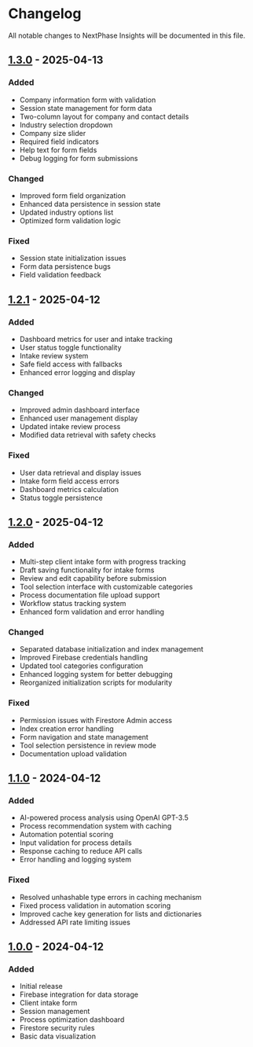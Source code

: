 # Changelog

All notable changes to NextPhase Insights will be documented in this file.

## [1.3.0] - 2025-04-13

### Added
- Company information form with validation
- Session state management for form data
- Two-column layout for company and contact details
- Industry selection dropdown
- Company size slider
- Required field indicators
- Help text for form fields
- Debug logging for form submissions

### Changed
- Improved form field organization
- Enhanced data persistence in session state
- Updated industry options list
- Optimized form validation logic

### Fixed
- Session state initialization issues
- Form data persistence bugs
- Field validation feedback

## [1.2.1] - 2025-04-12

### Added
- Dashboard metrics for user and intake tracking
- User status toggle functionality
- Intake review system
- Safe field access with fallbacks
- Enhanced error logging and display

### Changed
- Improved admin dashboard interface
- Enhanced user management display
- Updated intake review process
- Modified data retrieval with safety checks

### Fixed
- User data retrieval and display issues
- Intake form field access errors
- Dashboard metrics calculation
- Status toggle persistence

## [1.2.0] - 2025-04-12

### Added
- Multi-step client intake form with progress tracking
- Draft saving functionality for intake forms
- Review and edit capability before submission
- Tool selection interface with customizable categories
- Process documentation file upload support
- Workflow status tracking system
- Enhanced form validation and error handling

### Changed
- Separated database initialization and index management
- Improved Firebase credentials handling
- Updated tool categories configuration
- Enhanced logging system for better debugging
- Reorganized initialization scripts for modularity

### Fixed
- Permission issues with Firestore Admin access
- Index creation error handling
- Form navigation and state management
- Tool selection persistence in review mode
- Documentation upload validation

## [1.1.0] - 2024-04-12

### Added
- AI-powered process analysis using OpenAI GPT-3.5
- Process recommendation system with caching
- Automation potential scoring
- Input validation for process details
- Response caching to reduce API calls
- Error handling and logging system

### Fixed
- Resolved unhashable type errors in caching mechanism
- Fixed process validation in automation scoring
- Improved cache key generation for lists and dictionaries
- Addressed API rate limiting issues

## [1.0.0] - 2024-04-12

### Added
- Initial release
- Firebase integration for data storage
- Client intake form
- Session management
- Process optimization dashboard
- Firestore security rules
- Basic data visualization

[1.3.0]: https://github.com/yourusername/nextphase-insights/releases/tag/v1.3.0
[1.2.1]: https://github.com/yourusername/nextphase-insights/releases/tag/v1.2.1
[1.2.0]: https://github.com/yourusername/nextphase-insights/releases/tag/v1.2.0
[1.1.0]: https://github.com/yourusername/nextphase-insights/releases/tag/v1.1.0
[1.0.0]: https://github.com/yourusername/nextphase-insights/releases/tag/v1.0.0